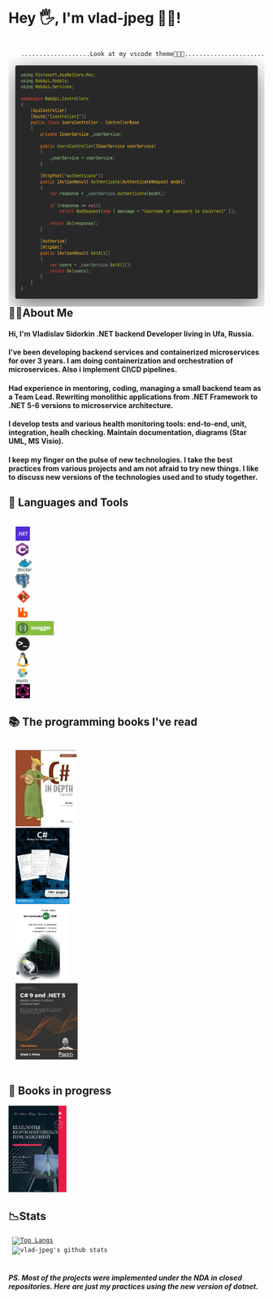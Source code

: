 
# Hey 🖐️, I'm vlad-jpeg 🐱‍💻!

<code>
<div align="right">...................Look at my vscode theme🗿🗿🗿......................</div><img align="right" height="490" src="./code.png"></img>
</code>

## 🧑‍💻About Me

#### Hi, **I'm Vladislav Sidorkin .NET backend Developer** living in  **Ufa, Russia**.

#### I've been developing **backend services** and containerized microservices for over 3 years. I am doing containerization and orchestration of **microservices**. Also i implement **CI\CD pipelines**.

#### Had experience in **mentoring**, coding, managing a small backend team as a **Team Lead**. Rewriting monolithic applications from .NET Framework to .NET 5-6 versions to microservice architecture.

#### I develop tests and various health monitoring tools: **end-to-end, unit, integration, healh checking**. Maintain documentation, diagrams (Star UML, MS Visio).

#### I keep my finger on the pulse of new technologies. I take the best practices from various projects and am not afraid to try new things. I like to discuss new versions of the technologies used and to study together.



## 🌄 Languages and Tools

<code>
  <img height="28" src="./dotnet.png">
  <img height="28" src="./csharp.jpg">
  <img height="28" src="./docker.jpg">
  <img height="28" src="./postgresql.png">
  <img height="28" src="./git.png">
  <img height="28" src="./rabbitmq.png">
  <img height="28" src="./swagger.jpeg">
  <img height="28" src="./terminal.png">
  <img height="28" src="./linux.png">
  <img height="28" src="./elastic.jpg">
  <img height="28" src="./graphql.jpg">
</code>


<!-- ## My VS Code theme 🗿🗿🗿
<!-- ![image info](./code.png) -->
<!-- <code><img height="800" src="./code.png"></code> -->

## 📚 The programming books I've read
<code>
  <img height="150" src="./depth.jpg">
  <img height="150" src="./notes.png">
  <img height="150" src="./тест.jfif">
  <img height="150" src="./modern.jpg">

</code>

## 📖 Books in progress

<img height="170" src="./шаблоны.jpg">


## 📉Stats

 <code><div align="left">
[![Top Langs](https://github-readme-stats.vercel.app/api/top-langs/?username=vlad-jpeg&hide=html&theme=gruvbox&layout=compact)](https://github.com/anuraghazra/github-readme-stats)</div><div align="left">
![vlad-jpeg's github stats](https://github-readme-stats.vercel.app/api?username=vlad-jpeg&show_icons=true&hide_border=false&theme=gruvbox&count_private=true&hide_title=false)</div>
</code>
<!-- # <code>
<div align="right">
[![Top Langs](https://github-readme-stats.vercel.app/api/top-langs/?username=vlad-jpeg&hide=html&theme=gruvbox&layout=compact)](https://github.com/anuraghazra/github-readme-stats)</div>

<div align="left">
![vlad-jpeg's github stats](https://github-readme-stats.vercel.app/api?username=vlad-jpeg&show_icons=true&hide_border=false&theme=gruvbox&count_private=true&hide_title=false)</div>
</code> -->

#### *PS. Most of the projects were implemented under the NDA in closed repositories. Here are just my practices using the new version of dotnet.*

